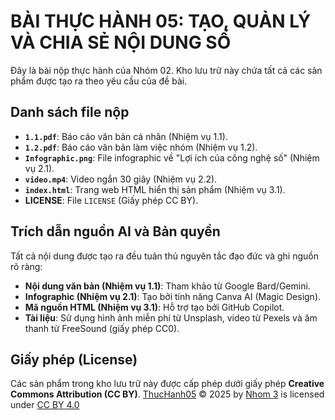 # BÀI THỰC HÀNH 05: TẠO, QUẢN LÝ VÀ CHIA SẺ NỘI DUNG SỐ

Đây là bài nộp thực hành của Nhóm 02. Kho lưu trữ này chứa tất cả các sản phẩm được tạo ra theo yêu cầu của đề bài.

## Danh sách file nộp

* **`1.1.pdf`**: Báo cáo văn bản cá nhân (Nhiệm vụ 1.1).
* **`1.2.pdf`**: Báo cáo văn bản làm việc nhóm (Nhiệm vụ 1.2).
* **`Infographic.png`**: File infographic về "Lợi ích của công nghệ số" (Nhiệm vụ 2.1).
* **`video.mp4`**: Video ngắn 30 giây (Nhiệm vụ 2.2).
* **`index.html`**: Trang web HTML hiển thị sản phẩm (Nhiệm vụ 3.1).
* **LICENSE**: File `LICENSE` (Giấy phép CC BY).

## Trích dẫn nguồn AI và Bản quyền

Tất cả nội dung được tạo ra đều tuân thủ nguyên tắc đạo đức và ghi nguồn rõ ràng:

* **Nội dung văn bản (Nhiệm vụ 1.1)**: Tham khảo từ Google Bard/Gemini.
* **Infographic (Nhiệm vụ 2.1)**: Tạo bởi tính năng Canva AI (Magic Design).
* **Mã nguồn HTML (Nhiệm vụ 3.1)**: Hỗ trợ tạo bởi GitHub Copilot.
* **Tài liệu**: Sử dụng hình ảnh miễn phí từ Unsplash, video từ Pexels và âm thanh từ FreeSound (giấy phép CC0).

## Giấy phép (License)

Các sản phẩm trong kho lưu trữ này được cấp phép dưới giấy phép **Creative Commons Attribution (CC BY)**.
<a href="https://github.com/1Tyson/ThucHanh05_Nhom3">ThucHanh05</a> © 2025 by <a href="https://github.com/1Tyson/">Nhom 3</a> is licensed under <a href="https://creativecommons.org/licenses/by/4.0/">CC BY 4.0</a><img src="https://mirrors.creativecommons.org/presskit/icons/cc.svg" alt="" style="max-width: 1em;max-height:1em;margin-left: .2em;"><img src="https://mirrors.creativecommons.org/presskit/icons/by.svg" alt="" style="max-width: 1em;max-height:1em;margin-left: .2em;">
